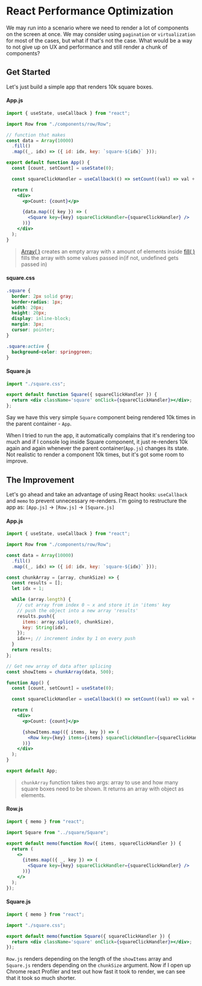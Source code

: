 # React Performance Optimization

We may run into a scenario where we need to render a lot of components on the screen at once. We may consider using `pagination` or `virtualization` for most of the cases, but what if that's not the case. What would be a way to not give up on UX and performance and still render a chunk of components?

## Get Started

Let's just build a simple app that renders 10k square boxes.

#### App.js
```jsx
import { useState, useCallback } from "react";

import Row from "./components/row/Row";

// function that makes 
const data = Array(10000)
  .fill()
  .map((_, idx) => ({ id: idx, key: `square-${idx}` }));

export default function App() {
  const [count, setCount] = useState(0);

  const squareClickHandler = useCallback(() => setCount((val) => val + 1), []);

  return (
    <div>
      <p>Count: {count}</p>

      {data.map(({ key }) => (
        <Square key={key} squareClickHandler={squareClickHandler} />
      ))}
    </div>
  );
}
```
> [Array( )]() creates an empty array with x amount of elements inside
> [fill( )](https://www.w3schools.com/jsref/jsref_fill.asp) fills the array with some values passed in(if not, undefined gets passed in)

#### square.css
```css
.square {
  border: 2px solid gray;
  border-radius: 1px;
  width: 20px;
  height: 20px;
  display: inline-block;
  margin: 3px;
  cursor: pointer;
}

.square:active {
  background-color: springgreen;
}
```

#### Square.js
```jsx
import "./square.css";

export default function Square({ squareClickHandler }) {  
  return <div className='square' onClick={squareClickHandler}></div>;
};
```

Say we have this very simple `Square` component being rendered 10k times in the parent container - `App`.

When I tried to run the app, it automatically complains that it's rendering too much and if I console log inside Square component, it just re-renders 10k again and again whenever the parent container(`App.js`) changes its state.
Not realistic to render a component 10k times, but it's got some room to improve.

## The Improvement

Let's go ahead and take an advantage of using React hooks: `useCallback` and `memo` to prevent unnecessary re-renders.
I'm going to restructure the app as: `[App.js]` -> `[Row.js]` -> `[Square.js]`

#### App.js
```jsx
import { useState, useCallback } from "react";

import Row from "./components/row/Row";

const data = Array(10000)
  .fill()
  .map((_, idx) => ({ id: idx, key: `square-${idx}` }));

const chunkArray = (array, chunkSize) => {
  const results = [];
  let idx = 1;

  while (array.length) {
    // cut array from index 0 ~ x and store it in 'items' key
    // push the object into a new array 'results'
    results.push({
      items: array.splice(0, chunkSize),
      key: String(idx),
    });
    idx++; // increment index by 1 on every push
  }
  return results;
};

// Get new array of data after splicing
const showItems = chunkArray(data, 500);

function App() {
  const [count, setCount] = useState(0);

  const squareClickHandler = useCallback(() => setCount((val) => val + 1), []);

  return (
    <div>
      <p>Count: {count}</p>

      {showItems.map(({ items, key }) => (
        <Row key={key} items={items} squareClickHandler={squareClickHandler} />
      ))}
    </div>
  );
}

export default App;
```
> `chunkArray` function takes two args: array to use and how many square boxes need to be shown. It returns an array with object as elements.

#### Row.js
```jsx
import { memo } from "react";

import Square from "../square/Square";

export default memo(function Row({ items, squareClickHandler }) {  
  return (
    <>
      {items.map(({ _, key }) => (
        <Square key={key} squareClickHandler={squareClickHandler} />
      ))}
    </>
  );
});
```

#### Square.js
```jsx
import { memo } from "react";

import "./square.css";

export default memo(function Square({ squareClickHandler }) {  
  return <div className='square' onClick={squareClickHandler}></div>;
});
```

`Row.js` renders depending on the length of the `showItems` array and `Square.js` renders depending on the `chunkSize` argument.
Now if I open up Chrome react Profiler and test out how fast it took to render, we can see that it took so much shorter.